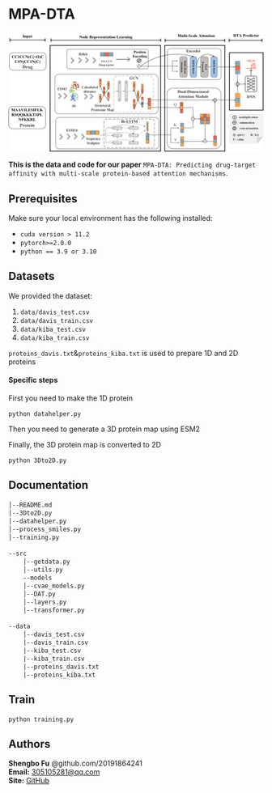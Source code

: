 # MPA-DTA

![ ](figure/1.png)

**This is the data and code for our paper** `MPA-DTA: Predicting drug-target affinity with multi-scale protein-based attention mechanisms`.

## Prerequisites

Make sure your local environment has the following installed:

* `cuda version > 11.2`
* `pytorch>=2.0.0`
* `python == 3.9 or 3.10`

## Datasets

We provided the dataset:

1. `data/davis_test.csv`
2. `data/davis_train.csv`
3. `data/kiba_test.csv`
4. `data/kiba_train.csv`

`proteins_davis.txt`&`proteins_kiba.txt` is used to prepare 1D and 2D proteins

#### Specific steps

First you need to make the 1D protein

```
python datahelper.py
```

Then you need to generate a 3D protein map using ESM2

Finally, the 3D protein map is converted to 2D

```
python 3Dto2D.py
```

## Documentation

```
│--README.md
│--3Dto2D.py
│--datahelper.py
│--process_smiles.py
│--training.py

--src
    │--getdata.py
    │--utils.py
    --models
    │--cvae_models.py
    │--DAT.py
    │--layers.py
    │--transformer.py
  
--data
    │--davis_test.csv
    |--davis_train.csv
    |--kiba_test.csv
    |--kiba_train.csv
    |--proteins_davis.txt
    |--proteins_kiba.txt
```

## Train

```
python training.py
```

## Authors

**Shengbo Fu** @github.com/20191864241 \
**Email:** 305105281@qq.com \
**Site:** [GitHub](https://github.com/20191864241)
